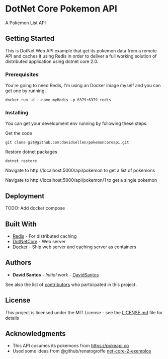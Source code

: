 # DotNet Core Pokemon API

A Pokemon List API

## Getting Started

This is DotNet Web API example that get its pokemon data from a remote API and caches it using Redis in order to deliver a full working solution of distributed application using dotnet core 2.0.

### Prerequisites

You're going to need Redis, I'm using an Docker image myself and you can get one by running:

```
docker run -d --name myRedis -p 6379:6379 redis
```

### Installing

You can get your development env running by following these steps:

Get the code

```
git clone git@github.com:davidsellen/pokemoncoreapi.git
```

Restore dotnet packages

```
dotnet restore
```

Navigate to http://localhost:5000/api/pokemon to get a list of pokemons

Navigate to http://localhost:5000/api/pokemon/1 to get a single pokemon

## Deployment

TODO: Add docker compose

## Built With

* [Redis](https://redis.io) - For distributed caching
* [DotNetCore](https://dotnet.github.io) - Web server
* [Docker](https://www.docker.com) - Ship web server and caching server as containers

## Authors

* **David Santos** - *Initial work* - [DavidSantos](https://github.com/davidsellen)

See also the list of [contributors](https://github.com/davidsellen/pokemoncoreapi/contributors) who participated in this project.

## License

This project is licensed under the MIT License - see the [LICENSE.md](LICENSE.md) file for details

## Acknowledgments

* This API cosumes its pokemons from https://pokeapi.co
* Used some ideas from @github/renatogroffe [net-core-2-exemplos](https://medium.com/@renato.groffe/net-core-2-0-nosql-exemplos-utilizando-mongodb-documentdb-e-redis-be5f5407ff13)
